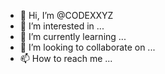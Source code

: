 - 👋 Hi, I’m @CODEXXYZ
- 👀 I’m interested in ...
- 🌱 I’m currently learning ...
- 💞️ I’m looking to collaborate on ...
- 📫 How to reach me ...

<!---
CODEXXYZ/CODEXXYZ is a ✨ special ✨ repository because its `README.md` (this file) appears on your GitHub profile.
You can click the Preview link to take a look at your changes.
--->

